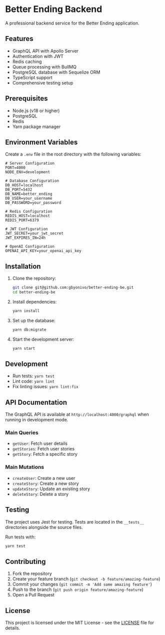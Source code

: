 # Better Ending Backend

A professional backend service for the Better Ending application.

## Features

- GraphQL API with Apollo Server
- Authentication with JWT
- Redis caching
- Queue processing with BullMQ
- PostgreSQL database with Sequelize ORM
- TypeScript support
- Comprehensive testing setup

## Prerequisites

- Node.js (v18 or higher)
- PostgreSQL
- Redis
- Yarn package manager

## Environment Variables

Create a `.env` file in the root directory with the following variables:

```env
# Server Configuration
PORT=4000
NODE_ENV=development

# Database Configuration
DB_HOST=localhost
DB_PORT=5432
DB_NAME=better_ending
DB_USER=your_username
DB_PASSWORD=your_password

# Redis Configuration
REDIS_HOST=localhost
REDIS_PORT=6379

# JWT Configuration
JWT_SECRET=your_jwt_secret
JWT_EXPIRES_IN=24h

# OpenAI Configuration
OPENAI_API_KEY=your_openai_api_key
```

## Installation

1. Clone the repository:

   ```bash
   git clone git@github.com:gbyonivo/better-ending-be.git
   cd better-ending-be
   ```

2. Install dependencies:

   ```bash
   yarn install
   ```

3. Set up the database:

   ```bash
   yarn db:migrate
   ```

4. Start the development server:
   ```bash
   yarn start
   ```

## Development

- Run tests: `yarn test`
- Lint code: `yarn lint`
- Fix linting issues: `yarn lint:fix`

## API Documentation

The GraphQL API is available at `http://localhost:4000/graphql` when running in development mode.

### Main Queries

- `getUser`: Fetch user details
- `getStories`: Fetch user stories
- `getStory`: Fetch a specific story

### Main Mutations

- `createUser`: Create a new user
- `createStory`: Create a new story
- `updateStory`: Update an existing story
- `deleteStory`: Delete a story

## Testing

The project uses Jest for testing. Tests are located in the `__tests__` directories alongside the source files.

Run tests with:

```bash
yarn test
```

## Contributing

1. Fork the repository
2. Create your feature branch (`git checkout -b feature/amazing-feature`)
3. Commit your changes (`git commit -m 'Add some amazing feature'`)
4. Push to the branch (`git push origin feature/amazing-feature`)
5. Open a Pull Request

## License

This project is licensed under the MIT License - see the [LICENSE](LICENSE) file for details.
